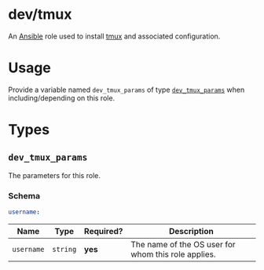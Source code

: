 # dev/tmux

An [Ansible](https://www.ansible.com) role used to install [tmux](https://github.com/tmux/tmux) and associated
configuration.

# Usage

Provide a variable named `dev_tmux_params` of type [`dev_tmux_params`](#dev_tmux_params) when including/depending on
this role.

# Types

## `dev_tmux_params`

The parameters for this role.

### Schema

```yaml
username:
```

| Name       | Type     | Required? | Description                                         |
|------------|----------|-----------|-----------------------------------------------------|
| `username` | `string` | **yes**   | The name of the OS user for whom this role applies. |

